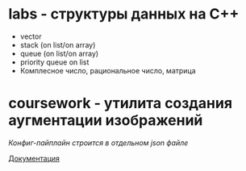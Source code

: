 # labs - структуры данных на C++
- vector
- stack (on list/on array)
- queue (on list/on array)
- priority queue on list
- Комплесное число, рациональное число, матрица

# coursework - утилита создания аугментации изображений
_Конфиг-пайплайн строится в отдельном json файле_

[Документация](Report.docx)
